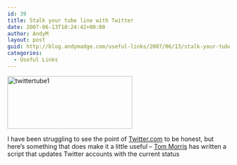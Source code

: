 ```yaml
---
id: 39
title: Stalk your tube line with Twitter
date: 2007-06-13T10:24:42+00:00
author: AndyM
layout: post
guid: http://blog.andymadge.com/useful-links/2007/06/13/stalk-your-tube-line-with-twitter/
categories:
  - Useful Links
---
```

<img class="size-full wp-image-150 alignright" title="twittertube1" src="http://www.andymadge.com/blog/wp-content/uploads/twittertube1.gif" alt="twittertube1" width="283" height="120" />

I have been struggling to see the point of <a href="http://www.twitter.com/" target="_blank">Twitter.com</a> to be honest, but here&#8217;s something that does make it a little useful &#8211; <a href="http://tommorris.org/" target="_blank">Tom Morris</a> has written a script that updates Twitter accounts with the current status